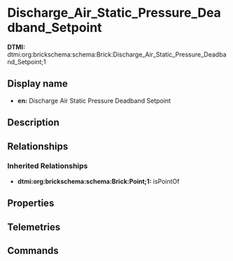 # Discharge_Air_Static_Pressure_Deadband_Setpoint
**DTMI:** dtmi:org:brickschema:schema:Brick:Discharge_Air_Static_Pressure_Deadband_Setpoint;1
## Display name
- **en:** Discharge Air Static Pressure Deadband Setpoint
## Description
## Relationships
### Inherited Relationships
* **dtmi:org:brickschema:schema:Brick:Point;1:** isPointOf
## Properties
## Telemetries
## Commands
